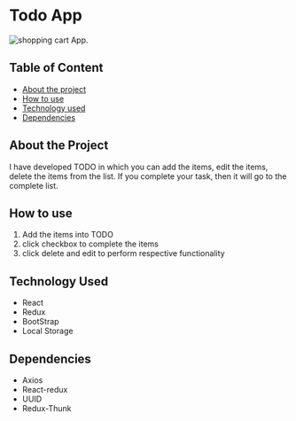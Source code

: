 
# Todo App

 ![shopping cart App](https://i.imgur.com/3dA8TQu.png).


## Table of Content

* [About the project](#about-the-project)
* [How to use](#how-to-use)
* [Technology used](#technology-used)
* [Dependencies](#dependencies)


## About the Project
I have developed TODO in which you can add the items, edit the items, delete the items from the list. If you complete your task, then it will go to the complete list. 

## How to use
1. Add the items into TODO
2. click checkbox to complete the items
3. click delete and edit to perform respective functionality

## Technology Used
* React
* Redux
* BootStrap
* Local Storage

## Dependencies
* Axios
* React-redux
* UUID
* Redux-Thunk
